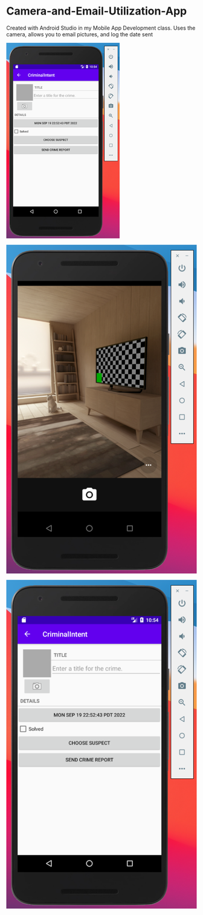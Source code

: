 # Camera-and-Email-Utilization-App
Created with Android Studio in my Mobile App Development class. Uses the camera, allows you to email pictures, and log the date sent

<img
  src="/images/CameraEmailApp1.png"
  alt="Image 1"
  title="Image 1"
  style="display: inline-block; margin: 0 auto; max-width: 300px">

<img src="/images/CameraEmailApp2.png" alt="Image 2" title="Image 2">

![](/images/CameraEmailApp1.png)